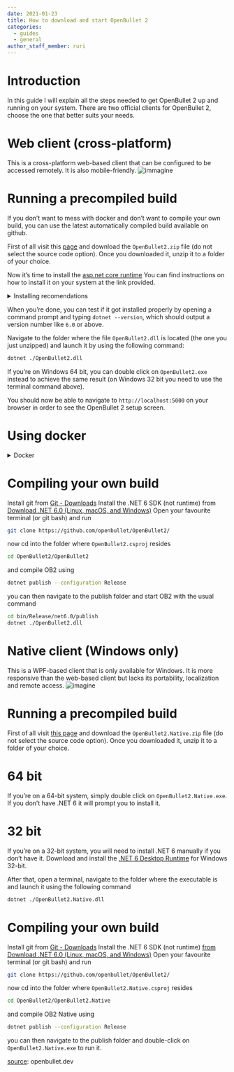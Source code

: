 ```yaml
---
date: 2021-01-23
title: How to download and start OpenBullet 2
categories:
  - guides
  - general
author_staff_member: ruri
---
```

# Introduction

In this guide I will explain all the steps needed to get OpenBullet 2 up and running on your system.
There are two official clients for OpenBullet 2, choose the one that better suits your needs.

# Web client (cross-platform)
This is a cross-platform web-based client that can be configured to be accessed remotely. It is also mobile-friendly.
![immagine](https://user-images.githubusercontent.com/48930622/151500940-47036c84-ac96-40d9-8758-b32acd4a8921.png)

# Running a precompiled build
If you don’t want to mess with docker and don’t want to compile your own build, you can use the latest automatically compiled build available on github.

First of all visit this [page](https://github.com/openbullet/OpenBullet2/releases/latest) and download the `OpenBullet2.zip` file (do not select the source code option). Once you downloaded it, unzip it to a folder of your choice.

Now it’s time to install the [asp.net core runtime](https://dotnet.microsoft.com/download/dotnet/6.0) You can find instructions on how to install it on your system at the link provided.

<details>
  <summary>Installing recomendations</summary>
  
  For linux i recomend download oficial [dotnet-installer.sh](https://dot.net/v1/dotnet-install.sh) and run 
  ```bash
  ./dotnet-install.sh -c Current
  ```

  If you dont need to compile OpenBullet2 by yourself you get by with a runtime only 
  ```bash
  ./dotnet-install.sh -c Current --runtime aspnetcore
  ```

  For windows you need [dotnet-sdk-x64](https://dotnet.microsoft.com/en-us/download) and [vcredists](https://aka.ms/vs/17/release/vc_redist.x64.exe)
  
</details>

When you’re done, you can test if it got installed properly by opening a command prompt and typing `dotnet --version`, which should output a version number like `6.0` or above.

Navigate to the folder where the file `OpenBullet2.dll` is located (the one you just unzipped) and launch it by using the following command:

```bash
dotnet ./OpenBullet2.dll
```
If you’re on Windows 64 bit, you can double click on `OpenBullet2.exe` instead to achieve the same result (on Windows 32 bit you need to use the terminal command above).

You should now be able to navigate to `http://localhost:5000` on your browser in order to see the OpenBullet 2 setup screen.

# Using docker
<details>
  <summary>Docker</summary>
  
  Install docker from [Get Docker | Docker Documentation](https://docs.docker.com/get-docker/)
  Create a folder (e.g. on windows you can create `C:/OB2/UserData`) where your settings will be stored, and then run

  ```bash
  docker run --name openbullet2 --rm -p 8069:5000 -v C:/OB2/UserData/:/app/UserData/ -it openbullet/openbullet2:latest
  ```

  and finally navigate to `http://localhost:8069` to access your dockerized OB2 instance!

  Let’s break down the docker command:

  `-p 8069:5000` will map your local port 8069 to the container’s port 5000 where OB2 is listening

  `-v C:/OB2/UserData/:/app/UserData/` will map the `C:/OB2/UserData` directory on your system to the `/app/UserData` directory inside the container so that even if you switch container in the future (e.g. to update your OB2 instance) you won’t lose your settings

  `-it` will start an interactive shell that lets you see the output of the OB2 webserver for debugging purposes. You can remove this if you don’t care about it.
</details>

# Compiling your own build

Install git from [Git - Downloads](https://git-scm.com/downloads)
Install the .NET 6 SDK (not runtime) from [Download .NET 6.0 (Linux, macOS, and Windows)](https://dotnet.microsoft.com/download/dotnet/6.0)
Open your favourite terminal (or git bash) and run

```bash
git clone https://github.com/openbullet/OpenBullet2/
```

now cd into the folder where `OpenBullet2.csproj` resides
```bash
cd OpenBullet2/OpenBullet2
```
and compile OB2 using
```bash
dotnet publish --configuration Release
```
you can then navigate to the publish folder and start OB2 with the usual command

```bash
cd bin/Release/net6.0/publish
dotnet ./OpenBullet2.dll
```
# Native client (Windows only)
This is a WPF-based client that is only available for Windows. It is more responsive than the web-based client but lacks its portability, localization and remote access.
![imagine](https://discourse.openbullet.dev/uploads/default/original/2X/0/013a776bcda72176b9f0cbeb4c6cc54a7129cf6b.png)

# Running a precompiled build
First of all visit [this page](https://github.com/openbullet/OpenBullet2/releases/latest) and download the `OpenBullet2.Native.zip` file (do not select the source code option). Once you downloaded it, unzip it to a folder of your choice.

# 64 bit
If you’re on a 64-bit system, simply double click on `OpenBullet2.Native.exe`. If you don’t have .NET 6 it will prompt you to install it.

# 32 bit
If you’re on a 32-bit system, you will need to install .NET 6 manually if you don’t have it. Download and install the [.NET 6 Desktop Runtime](https://dotnet.microsoft.com/download/dotnet/6.0) for Windows 32-bit.

After that, open a terminal, navigate to the folder where the executable is and launch it using the following command
```bash
dotnet ./OpenBullet2.Native.dll
```

# Compiling your own build
Install git from [Git - Downloads](https://git-scm.com/downloads)
Install the .NET 6 SDK (not runtime) [from Download .NET 6.0 (Linux, macOS, and Windows)](https://dotnet.microsoft.com/download/dotnet/6.0)
Open your favourite terminal (or git bash) and run
```bash
git clone https://github.com/openbullet/OpenBullet2/
```
now cd into the folder where `OpenBullet2.Native.csproj` resides
```bash
cd OpenBullet2/OpenBullet2.Native
```
and compile OB2 Native using
```bash
dotnet publish --configuration Release
```
you can then navigate to the publish folder and double-click on `OpenBullet2.Native.exe` to run it.


[source](https://discourse.openbullet.dev/t/how-to-download-and-start-openbullet-2/29): openbullet.dev
